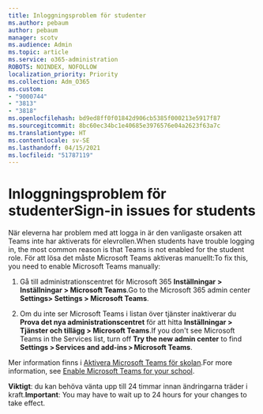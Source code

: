 ```yaml
---
title: Inloggningsproblem för studenter
ms.author: pebaum
author: pebaum
manager: scotv
ms.audience: Admin
ms.topic: article
ms.service: o365-administration
ROBOTS: NOINDEX, NOFOLLOW
localization_priority: Priority
ms.collection: Adm_O365
ms.custom:
- "9000744"
- "3813"
- "3818"
ms.openlocfilehash: bd9ed8ff0f01842d906cb5385f000213e5917f87
ms.sourcegitcommit: 8bc60ec34bc1e40685e3976576e04a2623f63a7c
ms.translationtype: HT
ms.contentlocale: sv-SE
ms.lasthandoff: 04/15/2021
ms.locfileid: "51787119"
---
```

# <a name="sign-in-issues-for-students"></a><span data-ttu-id="488fe-102">Inloggningsproblem för studenter</span><span class="sxs-lookup"><span data-stu-id="488fe-102">Sign-in issues for students</span></span>

<span data-ttu-id="488fe-103">När eleverna har problem med att logga in är den vanligaste orsaken att Teams inte har aktiverats för elevrollen.</span><span class="sxs-lookup"><span data-stu-id="488fe-103">When students have trouble logging in, the most common reason is that Teams is not enabled for the student role.</span></span> <span data-ttu-id="488fe-104">För att lösa det måste Microsoft Teams aktiveras manuellt:</span><span class="sxs-lookup"><span data-stu-id="488fe-104">To fix this, you need to enable Microsoft Teams manually:</span></span>

1. <span data-ttu-id="488fe-105">Gå till administrationscentret för Microsoft 365 **Inställningar > Inställningar > Microsoft Teams**.</span><span class="sxs-lookup"><span data-stu-id="488fe-105">Go to the Microsoft 365 admin center **Settings> Settings > Microsoft Teams**.</span></span> 

2. <span data-ttu-id="488fe-106">Om du inte ser Microsoft Teams i listan över tjänster inaktiverar du **Prova det nya administrationscentret** för att hitta **Inställningar > Tjänster och tillägg > Microsoft Teams**.</span><span class="sxs-lookup"><span data-stu-id="488fe-106">If you don't see Microsoft Teams in the Services list, turn off **Try the new admin center** to find **Settings > Services and add-ins > Microsoft Teams**.</span></span> 

<span data-ttu-id="488fe-107">Mer information finns i [Aktivera Microsoft Teams för skolan](https://docs.microsoft.com/microsoft-365/education/intune-edu-trial/enable-microsoft-teams#enable-microsoft-teams-for-your-school-1).</span><span class="sxs-lookup"><span data-stu-id="488fe-107">For more information, see [Enable Microsoft Teams for your school](https://docs.microsoft.com/microsoft-365/education/intune-edu-trial/enable-microsoft-teams#enable-microsoft-teams-for-your-school-1).</span></span> 

<span data-ttu-id="488fe-108">**Viktigt**: du kan behöva vänta upp till 24 timmar innan ändringarna träder i kraft.</span><span class="sxs-lookup"><span data-stu-id="488fe-108">**Important**: You may have to wait up to 24 hours for your changes to take effect.</span></span>

 
